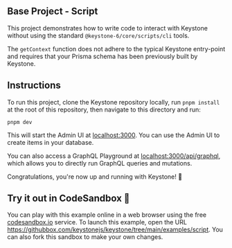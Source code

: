 ## Base Project - Script

This project demonstrates how to write code to interact with Keystone without using the standard `@keystone-6/core/scripts/cli` tools.

The `getContext` function does not adhere to the typical Keystone entry-point and requires that your Prisma schema has been previously built by Keystone.

## Instructions

To run this project, clone the Keystone repository locally, run `pnpm install` at the root of this repository, then navigate to this directory and run:

```shell
pnpm dev
```

This will start the Admin UI at [localhost:3000](http://localhost:3000).
You can use the Admin UI to create items in your database.

You can also access a GraphQL Playground at [localhost:3000/api/graphql](http://localhost:3000/api/graphql), which allows you to directly run GraphQL queries and mutations.

Congratulations, you're now up and running with Keystone! 🚀

## Try it out in CodeSandbox 🧪

You can play with this example online in a web browser using the free [codesandbox.io](https://codesandbox.io/) service. To launch this example, open the URL <https://githubbox.com/keystonejs/keystone/tree/main/examples/script>. You can also fork this sandbox to make your own changes.
